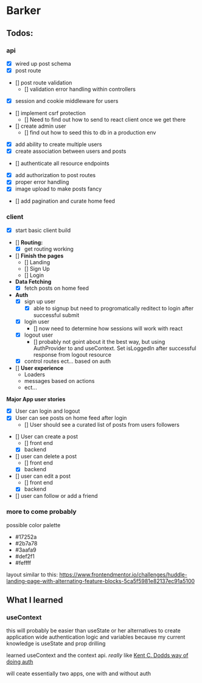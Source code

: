 # Barker

## Todos:

### api

- [x] wired up post schema
- [x] post route
- [] post route validation
  - [] validation error handling within controllers
- [x] session and cookie middleware for users
- [] implement csrf protection
  - [] Need to find out how to send to react client once we get there
- [] create admin user
  - [] find out how to seed this to db in a production env
- [x] add ability to create multiple users
- [x] create association between users and posts
- [] authenticate all resource endpoints
- [x] add authorization to post routes
- [x] proper error handling
- [x] image upload to make posts fancy
- [] add pagination and curate home feed

### client

- [x] start basic client build

- [] **Routing:**
  - [x] get routing working
- [] **Finish the pages**
  - [] Landing
  - [] Sign Up
  - [] Login
- **Data Fetching**
  - [x] fetch posts on home feed
- **Auth**
  - [x] sign up user
    - [x] able to signup but need to progromatically reditect to login after successful submit
  - [x] login user
    - [] now need to determine how sessions will work with react
  - [x] logout user
    - [] probably not goint about it the best way, but using AuthProvider to and useContext. Set isLoggedIn after successful response from logout resource
  - [x] control routes ect... based on auth
- [] **User experience**
  - Loaders
  - messages based on actions
  - ect...

**Major App user stories**

- [x] User can login and logout
- [x] User can see posts on home feed after login
  - [] User should see a curated list of posts from users followers
- [] User can create a post
  - [] front end
  - [x] backend
- [] user can delete a post
  - [] front end
  - [x] backend
- [] user can edit a post
  - [] front end
  - [x] backend
- [] user can follow or add a friend

### more to come probably

possible color palette

- #17252a
- #2b7a78
- #3aafa9
- #def2f1
- #feffff

layout similar to this: https://www.frontendmentor.io/challenges/huddle-landing-page-with-alternating-feature-blocks-5ca5f5981e82137ec91a5100

## What I learned

### useContext

this will probably be easier than useState or her alternatives to
create application wide authentication logic and variables
because my current knowledge is useState and prop drilling

learned useContext and the context api.
_really_ like [Kent C. Dodds way of doing auth](https://kentcdodds.com/blog/authentication-in-react-applications)

will ceate essentially two apps, one with and without auth

